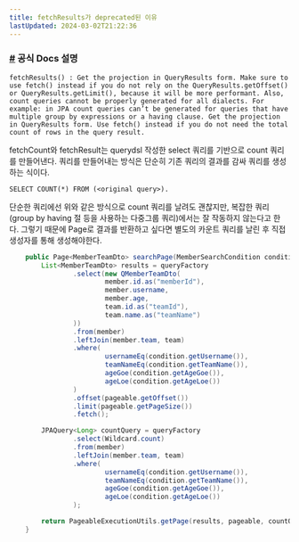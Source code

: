 ```yaml
---
title: fetchResults가 deprecated된 이유
lastUpdated: 2024-03-02T21:22:36
---
```


### <a href="http://querydsl.com/static/querydsl/5.0.0/apidocs/com/querydsl/jpa/impl/AbstractJPAQuery.html#fetchResults--">#</a> 공식 Docs 설명
```
fetchResults() : Get the projection in QueryResults form. Make sure to use fetch() instead if you do not rely on the QueryResults.getOffset() or QueryResults.getLimit(), because it will be more performant. Also, count queries cannot be properly generated for all dialects. For example: in JPA count queries can’t be generated for queries that have multiple group by expressions or a having clause. Get the projection in QueryResults form. Use fetch() instead if you do not need the total count of rows in the query result.
```

fetchCount와 fetchResult는 querydsl 작성한 select 쿼리를 기반으로 count 쿼리를 만들어낸다. 쿼리를 만들어내는 방식은 단순히 기존 쿼리의 결과를 감싸 쿼리를 생성하는 식이다.

`SELECT COUNT(*) FROM (<original query>).`

단순한 쿼리에선 위와 같은 방식으로 count 쿼리를 날려도 괜찮지만, 복잡한 쿼리(group by having 절 등을 사용하는 다중그룹 쿼리)에서는 잘 작동하지 않는다고 한다. 그렇기 때문에 Page로 결과를 반환하고 싶다면 별도의 카운트 쿼리를 날린 후 직접 생성자를 통해 생성해야한다.

```java
    public Page<MemberTeamDto> searchPage(MemberSearchCondition condition, Pageable pageable) {
        List<MemberTeamDto> results = queryFactory
                .select(new QMemberTeamDto(
                        member.id.as("memberId"),
                        member.username,
                        member.age,
                        team.id.as("teamId"),
                        team.name.as("teamName")
                ))
                .from(member)
                .leftJoin(member.team, team)
                .where(
                        usernameEq(condition.getUsername()),
                        teamNameEq(condition.getTeamName()),
                        ageGoe(condition.getAgeGoe()),
                        ageLoe(condition.getAgeLoe())
                )
                .offset(pageable.getOffset())
                .limit(pageable.getPageSize())
                .fetch();

        JPAQuery<Long> countQuery = queryFactory
                .select(Wildcard.count)
                .from(member)
                .leftJoin(member.team, team)
                .where(
                        usernameEq(condition.getUsername()),
                        teamNameEq(condition.getTeamName()),
                        ageGoe(condition.getAgeGoe()),
                        ageLoe(condition.getAgeLoe())
                );

        return PageableExecutionUtils.getPage(results, pageable, countQuery::fetchOne);
    }
```